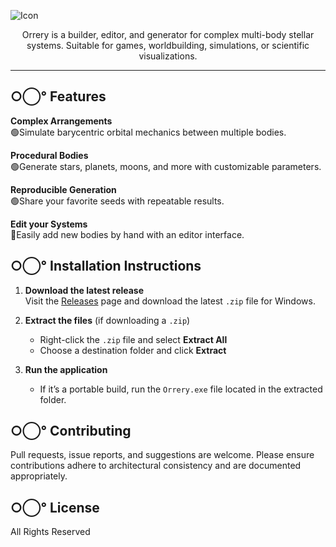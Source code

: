 ![Icon](https://github.com/user-attachments/assets/3185b3b5-307e-4e11-b33b-3653f131ff55)

<p align="center">Orrery is a builder, editor, and generator for complex multi-body stellar systems. Suitable for games, worldbuilding, simulations, or scientific visualizations.</p>

---

## ○⃝° Features

**Complex Arrangements**  
  🟢Simulate barycentric orbital mechanics between multiple bodies.

**Procedural Bodies**  
  🟢Generate stars, planets, moons, and more with customizable parameters.

**Reproducible Generation**  
  🟢Share your favorite seeds with repeatable results.

**Edit your Systems**  
  🔴Easily add new bodies by hand with an editor interface.
  
## ○⃝° Installation Instructions

1. **Download the latest release**  
   Visit the [Releases](https://github.com/your-username/your-repo/releases) page and download the latest `.zip` file for Windows.

2. **Extract the files** (if downloading a `.zip`)
   - Right-click the `.zip` file and select **Extract All**
   - Choose a destination folder and click **Extract**

3. **Run the application**
   - If it’s a portable build, run the `Orrery.exe` file located in the extracted folder.

## ○⃝° Contributing
  Pull requests, issue reports, and suggestions are welcome. Please ensure contributions adhere to architectural consistency and are documented appropriately.

## ○⃝° License
  All Rights Reserved
